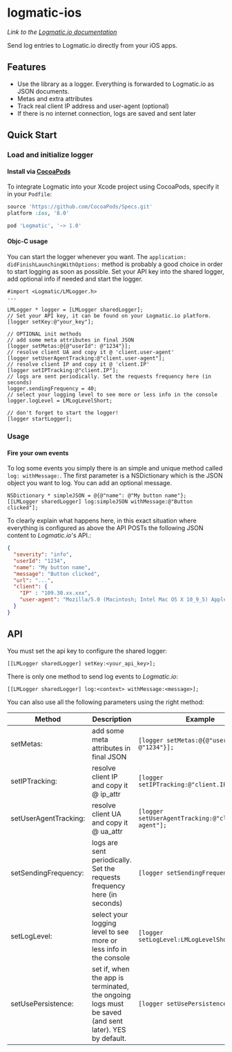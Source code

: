 # logmatic-ios
*Link to the [Logmatic.io documentation](http://doc.logmatic.io/docs/logmatic-ios)*

Send log entries to Logmatic.io directly from your iOS apps.

## Features

- Use the library as a logger. Everything is forwarded to Logmatic.io as JSON documents.
- Metas and extra attributes
- Track real client IP address and user-agent (optional)
- If there is no internet connection, logs are saved and sent later

## Quick Start

### Load and initialize logger

#### Install via [CocoaPods](http://cocoapods.org)
To integrate Logmatic into your Xcode project using CocoaPods, specify it in your `Podfile`:

```ruby
source 'https://github.com/CocoaPods/Specs.git'
platform :ios, '8.0'

pod 'Logmatic', '~> 1.0'
```

#### Objc-C usage

You can start the logger whenever you want. The `application: didFinishLaunchingWithOptions:` method is probably a good choice in order to start logging as soon as possible.
Set your API key into the shared logger, add optional info if needed and start the logger.

```objc
#import <Logmatic/LMLogger.h>
...

LMLogger * logger = [LMLogger sharedLogger];
// Set your API key, it can be found on your Logmatic.io platform.
[logger setKey:@"your_key"];

// OPTIONAL init methods
// add some meta attributes in final JSON
[logger setMetas:@{@"userId": @"1234"}];
// resolve client UA and copy it @ 'client.user-agent'
[logger setUserAgentTracking:@"client.user-agent"];
// resolve client IP and copy it @ 'client.IP'
[logger setIPTracking:@"client.IP"];
// logs are sent periodically. Set the requests frequency here (in seconds)
logger.sendingFrequency = 40;
// select your logging level to see more or less info in the console
logger.logLevel = LMLogLevelShort;

// don't forget to start the logger!
[logger startLogger];
```

### Usage

#### Fire your own events

To log some events you simply there is an simple and unique method called `log: withMessage:`. The first parameter is a NSDictionary which is the JSON object you want to log. You can add an optional message.

```objc
NSDictionary * simpleJSON = @{@"name": @"My button name"};
[[LMLogger sharedLogger] log:simpleJSON withMessage:@"Button clicked"];
```

To clearly explain what happens here, in this exact situation where everything is configured as above the API POSTs the following JSON content to *Logmatic.io*'s API.:

```json
{
  "severity": "info",
  "userId": "1234",
  "name": "My button name",
  "message": "Button clicked",
  "url": "...",
  "client": {
    "IP" : "109.30.xx.xxx",
    "user-agent": "Mozilla/5.0 (Macintosh; Intel Mac OS X 10_9_5) AppleWebKit/537.36 (KHTML, like Gecko) Chrome/44.0.2403.130 Safari/537.36"
  }
}
```

## API

You must set the api key to configure the shared logger:
```
[[LMLogger sharedLogger] setKey:<your_api_key>];
```

There is only one method to send log events to *Logmatic.io*:
```
[[LMLogger sharedLogger] log:<context> withMessage:<message>];
```

You can also use all the following parameters using the right method:

| Method        | Description           |  Example  |
| ------------- | ------------- |  ----- |
| setMetas: | add some meta attributes in final JSON | `[logger setMetas:@{@"userId": @"1234"}];` |
| setIPTracking: | resolve client IP and copy it @ ip_attr | `[logger setIPTracking:@"client.IP"];`|
| setUserAgentTracking: | resolve client UA and copy it @ ua_attr | `[logger setUserAgentTracking:@"client.user-agent"];`|
| setSendingFrequency: | logs are sent periodically. Set the requests frequency here (in seconds) | `[logger setSendingFrequency:40];`|
| setLogLevel: | select your logging level to see more or less info in the console | `[logger setLogLevel:LMLogLevelShort];`|
| setUsePersistence: | set if, when the app is terminated, the ongoing logs must be saved (and sent later). YES by default. | `[logger setUsePersistence:NO];`|
